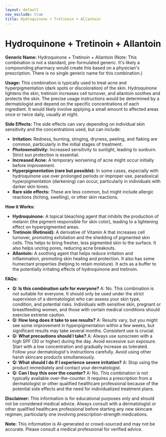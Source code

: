 ```yaml
---
layout: default
nav_exclude: true
title: Hydroquinone + Tretinoin + Allantoin
---
```


# Hydroquinone + Tretinoin + Allantoin

**Generic Name:** Hydroquinone + Tretinoin + Allantoin (Note: This combination is not a standard, pre-formulated generic.  It's likely a compounding pharmacy would create this based on a physician's prescription.  There is no single generic name for this combination.)

**Usage:** This combination is typically used to treat acne and hyperpigmentation (dark spots or discoloration) of the skin.  Hydroquinone lightens the skin, tretinoin increases cell turnover, and allantoin soothes and protects the skin.  The precise usage instructions would be determined by a dermatologist and depend on the specific concentrations of each ingredient.  It would likely involve applying a small amount to affected areas once or twice daily, usually at night.

**Side Effects:**  The side effects can vary depending on individual skin sensitivity and the concentrations used, but can include:

* **Irritation:** Redness, burning, stinging, dryness, peeling, and flaking are common, particularly in the initial stages of treatment.
* **Photosensitivity:** Increased sensitivity to sunlight, leading to sunburn.  Strict sun protection is essential.
* **Increased Acne:**  A temporary worsening of acne might occur initially before improvement.
* **Hyperpigmentation (rare but possible):** In some cases, especially with hydroquinone use over prolonged periods or improper use, paradoxical hyperpigmentation (darkening) can occur, particularly in individuals with darker skin tones.
* **Rare side effects:**  These are less common, but might include allergic reactions (itching, swelling), or other skin reactions.


**How it Works:**

* **Hydroquinone:** A topical bleaching agent that inhibits the production of melanin (the pigment responsible for skin color), leading to a lightening effect on hyperpigmented areas.
* **Tretinoin (Retinoid):** A derivative of Vitamin A that increases cell turnover, promoting exfoliation and the shedding of pigmented skin cells. This helps to bring fresher, less pigmented skin to the surface. It also helps unclog pores, reducing acne breakouts.
* **Allantoin:** A soothing agent that helps reduce irritation and inflammation, promoting skin healing and protection. It also has some humectant properties (helping to retain moisture).  It acts as a buffer to the potentially irritating effects of hydroquinone and tretinoin.

**FAQs:**

* **Q: Is this combination safe for everyone?** A: No. This combination is not suitable for everyone.  It should only be used under the strict supervision of a dermatologist who can assess your skin type, condition, and potential risks.  Individuals with sensitive skin, pregnant or breastfeeding women, and those with certain medical conditions should exercise extreme caution.
* **Q: How long does it take to see results?** A: Results vary, but you might see some improvement in hyperpigmentation within a few weeks, but significant results may take several months.  Consistent use is crucial.
* **Q:  What precautions should I take?** A: Always use sunscreen with a high SPF (30 or higher) during the day. Avoid excessive sun exposure. Start with a low concentration and gradually increase as tolerated. Follow your dermatologist's instructions carefully.  Avoid using other harsh skincare products simultaneously.
* **Q: What should I do if I experience severe irritation?** A:  Stop using the product immediately and contact your dermatologist.
* **Q: Can I buy this over the counter?** A: No. This combination is not typically available over-the-counter.  It requires a prescription from a dermatologist or other qualified healthcare professional because of the potential side effects and the need for individualized treatment plans.


**Disclaimer:**  This information is for educational purposes only and should not be considered medical advice.  Always consult with a dermatologist or other qualified healthcare professional before starting any new skincare regimen, particularly one involving prescription-strength medications.


**Note:** This information is AI-generated or crowd-sourced and may not be accurate. Please consult a medical professional for verified advice.